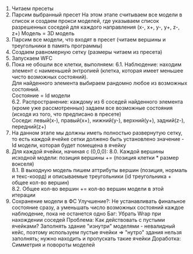 1. Читаем пресеты
2. Парсим выбранный пресет
	 На этом этапе считываем все модели в список и создаем прокси моделей, где указываем список разрешенных соседей для каждого направления (x-, x+, y-, y+, z-, z+)
	 Модель = 3D модель	
3. Парсим все модели, что входят в пресет (читаем вершины и треугольники в память программы)
4. Создаем равномерную сетку (размеры читаем из пресета)
5. Запускаем WFC
6. Пока не обошли все клетки, выполняем:
	6.1. Наблюдение: находим элемент с наименьшей энтропией (клетка, которая имеет меньшее чисто возможных состояний).	
			 Для найденного элемента выбираем рандомно любое из возможных состояний.			
			 Состояние = Id модели			
	6.2. Распространение: каждому из 6 соседей найденного элемента (кроме уже рассмотренных) задаем все возможные состояния (исходя из того, что предписано в пресете)	
			 Соседи: левый(x-), правый(x+), нижний(y-), верхний(y+), задний(z-), передний(z+)			
7. На данном этапе мы должны иметь полностью развернутую сетку, то есть каждой ячейке сетки должено быть установлено значение - Id модели, которая будет помещена в ячейку
8. Для каждой ячейки, начиная с (0,0,0):
	8.0. Каждой вершины исходной модели: позиция вершины += (позиция клетки * размер вокселя)	
	8.1. В выходную модель пишем аттрибуты вершин (позиция, нормаль и текс-коорд) и описываемые треугольники (id треугольника + общее кол-во вершин)	
	8.2. Общее кол-во вершин += кол-во вершин модели в этой итерации
9. Сохранение модели в ФС
 Улучшение?: Не устанавливать финальное состояние сразу, а уменьшать число возможных состояний каждое наблюдение, пока не останется одно
 Баг: Убрать Wrap при нахождении соседей
 Проблема: Как действовать с пустыми ячейками? Заполнять здание "изнутри" моделями - невалидный кейс, поэтому используем пустые ячейки => "нутро" здания нельзя заполнять; нужно находить и пропускать такие ячейки
 Доработка: Симметрия и повороты моделей
